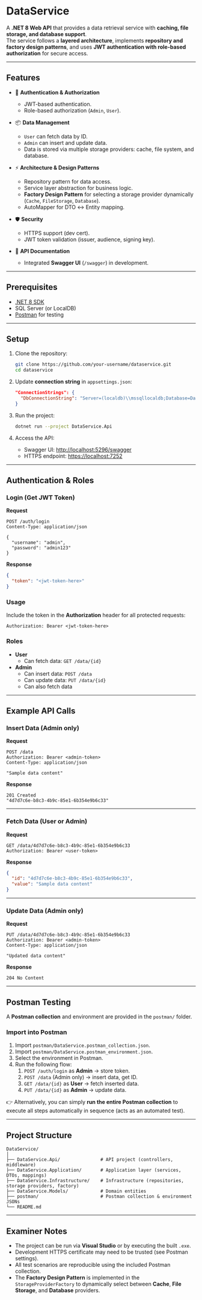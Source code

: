 # DataService  
A **.NET 8 Web API** that provides a data retrieval service with **caching, file storage, and database support**.  
The service follows a **layered architecture**, implements **repository and factory design patterns**, and uses **JWT authentication with role-based authorization** for secure access.  

---

## Features
- 🔐 **Authentication & Authorization**  
  - JWT-based authentication.  
  - Role-based authorization (`Admin`, `User`).  

- 📦 **Data Management**  
  - `User` can fetch data by ID.  
  - `Admin` can insert and update data.  
  - Data is stored via multiple storage providers: cache, file system, and database.  

- ⚡ **Architecture & Design Patterns**  
  - Repository pattern for data access.  
  - Service layer abstraction for business logic.  
  - **Factory Design Pattern** for selecting a storage provider dynamically (`Cache`, `FileStorage`, `Database`).  
  - AutoMapper for DTO ↔ Entity mapping.  

- 🛡️ **Security**  
  - HTTPS support (dev cert).  
  - JWT token validation (issuer, audience, signing key).  

- 📖 **API Documentation**  
  - Integrated **Swagger UI** (`/swagger`) in development.  

---

## Prerequisites
- [.NET 8 SDK](https://dotnet.microsoft.com/en-us/download/dotnet/8.0)  
- SQL Server (or LocalDB)  
- [Postman](https://www.postman.com/downloads/) for testing  

---

## Setup
1. Clone the repository:
   ```bash
   git clone https://github.com/your-username/dataservice.git
   cd dataservice
   ```

2. Update **connection string** in `appsettings.json`:
   ```json
   "ConnectionStrings": {
     "DbConnectionString": "Server=(localdb)\\mssqllocaldb;Database=DataServiceDb;Trusted_Connection=True;"
   }
   ```

3. Run the project:
   ```bash
   dotnet run --project DataService.Api
   ```

4. Access the API:
   - Swagger UI: [http://localhost:5296/swagger](http://localhost:5296/swagger)  
   - HTTPS endpoint: [https://localhost:7252](https://localhost:7252)  

---

## Authentication & Roles
### Login (Get JWT Token)
**Request**
```http
POST /auth/login
Content-Type: application/json

{
  "username": "admin",
  "password": "admin123"
}
```

**Response**
```json
{
  "token": "<jwt-token-here>"
}
```

### Usage
Include the token in the **Authorization** header for all protected requests:
```
Authorization: Bearer <jwt-token-here>
```

### Roles
- **User**
  - Can fetch data: `GET /data/{id}`  
- **Admin**
  - Can insert data: `POST /data`  
  - Can update data: `PUT /data/{id}`  
  - Can also fetch data  

---

## Example API Calls

### Insert Data (Admin only)
**Request**
```http
POST /data
Authorization: Bearer <admin-token>
Content-Type: application/json

"Sample data content"
```

**Response**
```http
201 Created
"4d7d7c6e-b8c3-4b9c-85e1-6b354e9b6c33"
```

---

### Fetch Data (User or Admin)
**Request**
```http
GET /data/4d7d7c6e-b8c3-4b9c-85e1-6b354e9b6c33
Authorization: Bearer <user-token>
```

**Response**
```json
{
  "id": "4d7d7c6e-b8c3-4b9c-85e1-6b354e9b6c33",
  "value": "Sample data content"
}
```

---

### Update Data (Admin only)
**Request**
```http
PUT /data/4d7d7c6e-b8c3-4b9c-85e1-6b354e9b6c33
Authorization: Bearer <admin-token>
Content-Type: application/json

"Updated data content"
```

**Response**
```http
204 No Content
```

---

## Postman Testing
A **Postman collection** and environment are provided in the `postman/` folder.  

### Import into Postman
1. Import `postman/DataService.postman_collection.json`.  
2. Import `postman/DataService.postman_environment.json`.  
3. Select the environment in Postman.  
4. Run the following flow:
   1. `POST /auth/login` as **Admin** → store token.  
   2. `POST /data` (Admin only) → insert data, get ID.  
   3. `GET /data/{id}` as **User** → fetch inserted data.  
   4. `PUT /data/{id}` as **Admin** → update data.  

👉 Alternatively, you can simply **run the entire Postman collection** to execute all steps automatically in sequence (acts as an automated test).  

---

## Project Structure
```
DataService/
│
├── DataService.Api/               # API project (controllers, middleware)
├── DataService.Application/       # Application layer (services, DTOs, mappings)
├── DataService.Infrastructure/    # Infrastructure (repositories, storage providers, factory)
├── DataService.Models/            # Domain entities
├── postman/                       # Postman collection & environment JSONs
└── README.md
```

---

## Examiner Notes
- The project can be run via **Visual Studio** or by executing the built `.exe`.  
- Development HTTPS certificate may need to be trusted (see Postman settings).  
- All test scenarios are reproducible using the included Postman collection.  
- The **Factory Design Pattern** is implemented in the `StorageProviderFactory` to dynamically select between **Cache**, **File Storage**, and **Database** providers.
